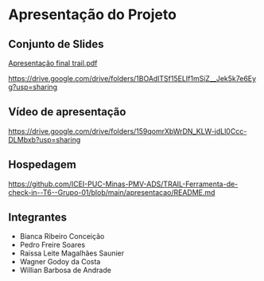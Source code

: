 # Apresentação do Projeto

## Conjunto de Slides
[Apresentação final trail.pdf](https://github.com/ICEI-PUC-Minas-PMV-ADS/TRAIL-Ferramenta-de-check-in--T6--Grupo-01/files/13694023/Apresentacao.final.trail.pdf)

https://drive.google.com/drive/folders/1BOAdlTSf15ELIf1mSiZ__Jek5k7e6Eyg?usp=sharing

## Vídeo de apresentação

https://drive.google.com/drive/folders/159qomrXbWrDN_KLW-jdLl0Ccc-DLMbxb?usp=sharing

## Hospedagem

https://github.com/ICEI-PUC-Minas-PMV-ADS/TRAIL-Ferramenta-de-check-in--T6--Grupo-01/blob/main/apresentacao/README.md


## Integrantes

* Bianca Ribeiro Conceição
* Pedro Freire Soares
* Raissa Leite Magalhães Saunier
* Wagner Godoy da Costa 
* Willian Barbosa de Andrade
